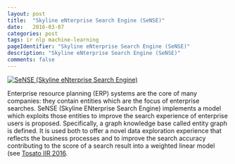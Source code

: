 ```yaml
---
layout: post
title:  "Skyline eNterprise Search Engine (SeNSE)"
date:   2016-03-07
categories: post
tags: ir nlp machine-learning
pageIdentifier: "Skyline eNterprise Search Engine (SeNSE)"
description: "Skyline eNterprise Search Engine (SeNSE)"
comments: false
---
```

[![SeNSE (Skyline eNterprise Search Engine)](http://img.youtube.com/vi/85MfIYKB_Yk/0.jpg)](https://youtu.be/85MfIYKB_Yk)

Enterprise resource planning (ERP) systems are the core of many companies: they contain entities which are the focus of enterprise searches.  SeNSE (Skyline ENterprise Search Engine) implements a model which exploits those entities to improve the search experience of enterprise users is proposed. Specifically, a graph knowledge base called entity graph is defined. It is used both to offer a novel data exploration experience that reflects the business processes and to improve the search accuracy contributing to the score of a search result into a weighted linear model (see [Tosato IIR 2016](https://drive.google.com/file/d/0B0MZ5gr7K36SclBNUDhmei1aY0k/view?usp=sharing).
